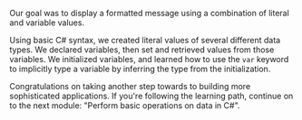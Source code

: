 Our goal was to display a formatted message using a combination of literal and variable values.

Using basic C# syntax, we created literal values of several different data types.  We declared variables, then set and retrieved values from those variables.  We initialized variables, and learned how to use the `var` keyword to implicitly type a variable by inferring the type from the initialization.

Congratulations on taking another step towards to building more sophisticated applications.  If you're following the learning path, continue on to the next module: "Perform basic operations on data in C#".

